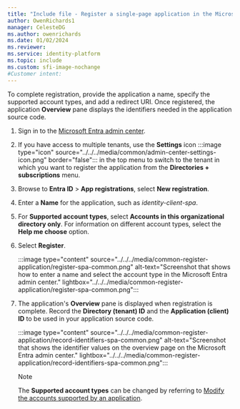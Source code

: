 ```yaml
---
title: "Include file - Register a single-page application in the Microsoft identity platform"
author: OwenRichards1
manager: CelesteDG
ms.author: owenrichards
ms.date: 01/02/2024
ms.reviewer: 
ms.service: identity-platform
ms.topic: include
ms.custom: sfi-image-nochange
#Customer intent:
---
```


To complete registration, provide the application a name, specify the supported account types, and add a redirect URI. Once registered, the application **Overview** pane displays the identifiers needed in the application source code.

1. Sign in to the [Microsoft Entra admin center](https://entra.microsoft.com).
1. If you have access to multiple tenants, use the **Settings** icon :::image type="icon" source="../../../media/common/admin-center-settings-icon.png" border="false"::: in the top menu to switch to the tenant in which you want to register the application from the **Directories + subscriptions** menu.
1. Browse to **Entra ID** > **App registrations**, select **New registration**.
1. Enter a **Name** for the application, such as *identity-client-spa*.
1. For **Supported account types**, select **Accounts in this organizational directory only**. For information on different account types, select the **Help me choose** option.
1. Select **Register**.

    :::image type="content" source="../../../media/common-register-application/register-spa-common.png" alt-text="Screenshot that shows how to enter a name and select the account type in the Microsoft Entra admin center." lightbox="../../../media/common-register-application/register-spa-common.png":::

1. The application's **Overview** pane is displayed when registration is complete. Record the **Directory (tenant) ID** and the **Application (client) ID** to be used in your application source code.

    :::image type="content" source="../../../media/common-register-application/record-identifiers-spa-common.png" alt-text="Screenshot that shows the identifier values on the overview page on the Microsoft Entra admin center." lightbox="../../../media/common-register-application/record-identifiers-spa-common.png":::

    >[!NOTE]
    > The **Supported account types** can be changed by referring to [Modify the accounts supported by an application](../../../howto-modify-supported-accounts.md).
